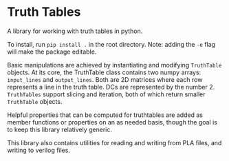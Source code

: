# Truth Tables

A library for working with truth tables in python.

To install, run `pip install .`  in the root directory. Note: adding the `-e` flag will make the package editable.

Basic manipulations are achieved by instantiating and modifying `TruthTable` objects.
At its core, the TruthTable class contains two numpy arrays: `input_lines` and `output_lines`. Both are 2D matrices where each row represents a line in the truth table. DCs are represented by the number 2. `TruthTables` support slicing and iteration, both of which return smaller `TruthTable` objects.

Helpful properties that can be computed for truthtables are added as member functions or properties on an as needed basis, though the goal is to keep this library relatively generic.

This library also contains utilities for reading and writing from PLA files, and writing to verilog files.
